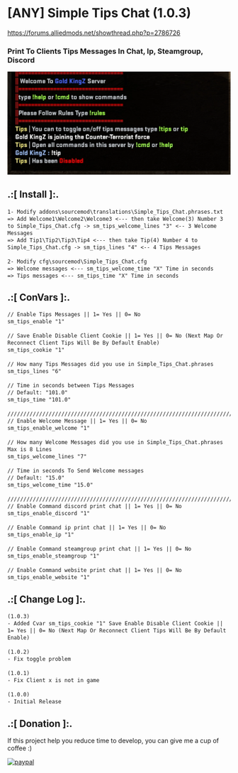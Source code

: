 # [ANY] Simple Tips Chat (1.0.3)
https://forums.alliedmods.net/showthread.php?p=2786726

### Print To Clients Tips Messages In Chat, Ip, Steamgroup,  Discord

![alt text](https://github.com/oqyh/Simple-Tips-Chat/blob/main/img/Screenshot%20(12424).png?raw=true)


## .:[ Install ]:.
```
1- Modify addons\sourcemod\translations\Simple_Tips_Chat.phrases.txt
=> Add Welcome1\Welcome2\Welcome3 <--- then take Welcome(3) Number 3 to Simple_Tips_Chat.cfg -> sm_tips_welcome_lines "3" <-- 3 Welcome Messages
=> Add Tip1\Tip2\Tip3\Tip4 <--- then take Tip(4) Number 4 to Simple_Tips_Chat.cfg -> sm_tips_lines "4" <-- 4 Tips Messages

2- Modify cfg\sourcemod\Simple_Tips_Chat.cfg 
=> Welcome messages <--- sm_tips_welcome_time "X" Time in seconds
=> Tips messages <--- sm_tips_time "X" Time in seconds
```


## .:[ ConVars ]:.
```
// Enable Tips Messages || 1= Yes || 0= No
sm_tips_enable "1"

// Save Enable Disable Client Cookie || 1= Yes || 0= No (Next Map Or Reconnect Client Tips Will Be By Default Enable)
sm_tips_cookie "1"

// How many Tips Messages did you use in Simple_Tips_Chat.phrases
sm_tips_lines "6"

// Time in seconds between Tips Messages
// Default: "101.0"
sm_tips_time "101.0"

///////////////////////////////////////////////////////////////////////////////////////////////////////////////
// Enable Welcome Message || 1= Yes || 0= No
sm_tips_enable_welcome "1"

// How many Welcome Messages did you use in Simple_Tips_Chat.phrases Max is 8 Lines
sm_tips_welcome_lines "7"

// Time in seconds To Send Welcome messages
// Default: "15.0"
sm_tips_welcome_time "15.0"

///////////////////////////////////////////////////////////////////////////////////////////////////////////////
// Enable Command discord print chat || 1= Yes || 0= No
sm_tips_enable_discord "1"

// Enable Command ip print chat || 1= Yes || 0= No
sm_tips_enable_ip "1"

// Enable Command steamgroup print chat || 1= Yes || 0= No
sm_tips_enable_steamgroup "1"

// Enable Command website print chat || 1= Yes || 0= No
sm_tips_enable_website "1"
```


## .:[ Change Log ]:.
```
(1.0.3)
- Added Cvar sm_tips_cookie "1" Save Enable Disable Client Cookie || 1= Yes || 0= No (Next Map Or Reconnect Client Tips Will Be By Default Enable)

(1.0.2)
- Fix toggle problem

(1.0.1)
- Fix Client x is not in game

(1.0.0)
- Initial Release
```


## .:[ Donation ]:.

If this project help you reduce time to develop, you can give me a cup of coffee :)

[![paypal](https://www.paypalobjects.com/en_US/i/btn/btn_donateCC_LG.gif)](https://paypal.me/oQYh)
